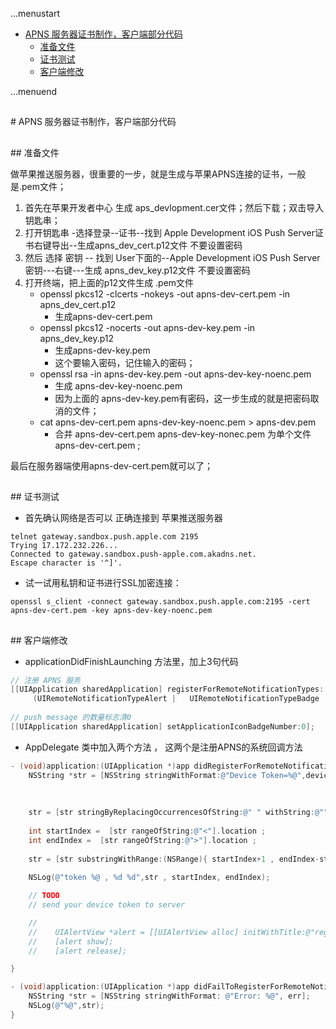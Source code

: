 ...menustart

 - [APNS 服务器证书制作，客户端部分代码](#1294a83ff96c5c0ee3c4b9620dd74edf)
	 - [准备文件](#105dbfd27d203f637ce0d3c08eb78878)
	 - [证书测试](#81f55b42ec661d67d432330fd47cd07c)
	 - [客户端修改](#0c64cd168e7b43ebccec68a62f1d85e7)

...menuend



<h2 id="1294a83ff96c5c0ee3c4b9620dd74edf"></h2>
# APNS 服务器证书制作，客户端部分代码

<h2 id="105dbfd27d203f637ce0d3c08eb78878"></h2>
## 准备文件

做苹果推送服务器，很重要的一步，就是生成与苹果APNS连接的证书，一般是.pem文件；

 1. 首先在苹果开发者中心 生成 aps_devlopment.cer文件；然后下载；双击导入钥匙串；
 2. 打开钥匙串 -选择登录--证书--找到 Apple Development iOS Push Server证书右键导出--生成apns_dev_cert.p12文件 不要设置密码
 3. 然后 选择 密钥 -- 找到 User下面的--Apple Development iOS Push Server密钥---右键---生成 apns_dev_key.p12文件 不要设置密码
 3. 打开终端，把上面的p12文件生成 .pem文件
	- openssl pkcs12 -clcerts -nokeys -out apns-dev-cert.pem -in apns_dev_cert.p12  
		- 生成apns-dev-cert.pem
	- openssl pkcs12 -nocerts -out apns-dev-key.pem -in apns_dev_key.p12   
		- 生成apns-dev-key.pem 
		- 这个要输入密码，记住输入的密码；
	- openssl rsa -in apns-dev-key.pem -out apns-dev-key-noenc.pem  
		- 生成 apns-dev-key-noenc.pem 
		- 因为上面的 apns-dev-key.pem有密码，这一步生成的就是把密码取消的文件；
	- cat apns-dev-cert.pem apns-dev-key-noenc.pem > apns-dev.pem 
		- 合并 apns-dev-cert.pem apns-dev-key-nonec.pem 为单个文件 apns-dev-cert.pem ;

最后在服务器端使用apns-dev-cert.pem就可以了；


<h2 id="81f55b42ec661d67d432330fd47cd07c"></h2>
## 证书测试

 - 首先确认网络是否可以 正确连接到 苹果推送服务器

```
telnet gateway.sandbox.push.apple.com 2195
Trying 17.172.232.226...
Connected to gateway.sandbox.push-apple.com.akadns.net.
Escape character is '^]'.
```

 - 试一试用私钥和证书进行SSL加密连接：

```
openssl s_client -connect gateway.sandbox.push.apple.com:2195 -cert apns-dev-cert.pem -key apns-dev-key-noenc.pem 
```

<h2 id="0c64cd168e7b43ebccec68a62f1d85e7"></h2>
## 客户端修改

 - applicationDidFinishLaunching  方法里，加上3句代码

```Objective-C
// 注册 APNS 服务
[[UIApplication sharedApplication] registerForRemoteNotificationTypes:
     (UIRemoteNotificationTypeAlert |   UIRemoteNotificationTypeBadge | UIRemoteNotificationTypeSound)];   
    
// push message 的数量标志清0
[[UIApplication sharedApplication] setApplicationIconBadgeNumber:0]; 
```


 - AppDelegate 类中加入两个方法 ， 这两个是注册APNS的系统回调方法

```Objective-C
- (void)application:(UIApplication *)app didRegisterForRemoteNotificationsWithDeviceToken:(NSData *)deviceToken {        
    NSString *str = [NSString stringWithFormat:@"Device Token=%@",deviceToken];     
       
    
    
    str = [str stringByReplacingOccurrencesOfString:@" " withString:@""];
    
    int startIndex =  [str rangeOfString:@"<"].location ;
    int endIndex =  [str rangeOfString:@">"].location ;
    
    str = [str substringWithRange:(NSRange){ startIndex+1 , endIndex-startIndex -1 }];
    
    NSLog(@"token %@ , %d %d",str , startIndex, endIndex);

    // TODO 
    // send your device token to server 

	//    
	//    UIAlertView *alert = [[UIAlertView alloc] initWithTitle:@"register" message:str delegate:nil cancelButtonTitle:@"ok" otherButtonTitles: nil];
	//    [alert show];
	//    [alert release];

}   

- (void)application:(UIApplication *)app didFailToRegisterForRemoteNotificationsWithError:(NSError *)err {        
    NSString *str = [NSString stringWithFormat: @"Error: %@", err];     
    NSLog(@"%@",str);       
}
```









